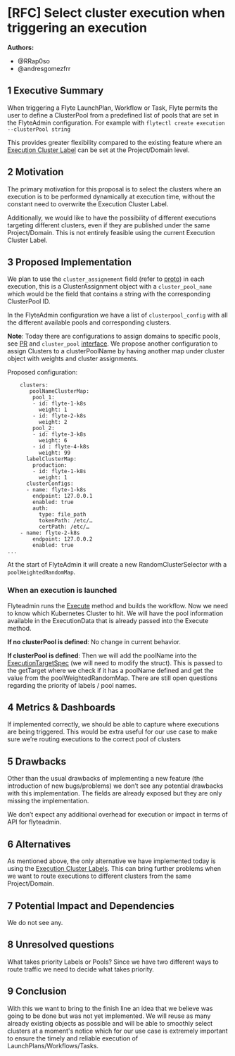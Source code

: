 # [RFC] Select cluster execution when triggering an execution

**Authors:**

- @RRap0so
- @andresgomezfrr

## 1 Executive Summary

When triggering a Flyte LaunchPlan, Workflow or Task, Flyte permits the user to define a ClusterPool from a predefined list of pools that are set in the FlyteAdmin configuration. For example with `flytectl create execution
--clusterPool string` 

This provides greater flexibility compared to the existing feature where an [Execution Cluster Label](https://docs.flyte.org/en/latest/deployment/deployment/multicluster.html#configure-execution-cluster-labels) can be set at the Project/Domain level.

## 2 Motivation

The primary motivation for this proposal is to select the clusters where an execution is to be performed dynamically at execution time, without the constant need to overwrite the Execution Cluster Label.

Additionally, we would like to have the possibility of different executions targeting different clusters, even if they are published under the same Project/Domain. This is not entirely feasible using the current Execution Cluster Label.


## 3 Proposed Implementation

We plan to use the `cluster_assignement` field (refer to [proto](https://github.com/flyteorg/flyte/blob/master/flyteidl/protos/flyteidl/admin/execution.proto#L312)) in each execution, this is a ClusterAssignment object with a `cluster_pool_name` which would be the field that contains a string with the corresponding ClusterPool ID.

In the FlyteAdmin configuration we have a list of `clusterpool_config` with all the different available pools and corresponding clusters.

**Note**: Today there are configurations to assign domains to specific pools, see [PR](https://github.com/flyteorg/flyte/pull/4208) and `cluster_pool` [interface](https://github.com/flyteorg/flyte/blob/962d45827646f106265630a0fb1d9ae74968bc32/flyteadmin/pkg/runtime/interfaces/cluster_pools.go). We propose another configuration to assign Clusters to a clusterPoolName by having another map under cluster object with weights and cluster assignments.

Proposed configuration:
```
    clusters:
       poolNameClusterMap:
        pool_1:
        - id: flyte-1-k8s
          weight: 1
        - id: flyte-2-k8s
	      weight: 2
        pool_2:
        - id: flyte-3-k8s
	      weight: 6
        - id : flyte-4-k8s
	      weight: 99
      labelClusterMap:
        production:
        - id: flyte-1-k8s
          weight: 1
      clusterConfigs:
      - name: flyte-1-k8s
        endpoint: 127.0.0.1
        enabled: true
        auth:
          type: file_path
          tokenPath: /etc/…
          certPath: /etc/…
    - name: flyte-2-k8s
        endpoint: 127.0.0.2
        enabled: true
...
```

At the start of FlyteAdmin it will create a new RandomClusterSelector with a `poolWeightedRandomMap`. 


### When an execution is launched

Flyteadmin runs the [Execute](https://github.com/flyteorg/flyte/blob/master/flyteadmin/pkg/workflowengine/impl/k8s_executor.go#L36) method and builds the workflow. Now we need to know which Kubernetes Cluster to hit. We will have the pool information available in the ExecutionData that is already passed into the Execute method. 

**If no clusterPool is defined**: No change in current behavior.

**If clusterPool is defined**: Then we will add the poolName into the [ExecutionTargetSpec](https://github.com/flyteorg/flyte/blob/master/flyteadmin/pkg/executioncluster/execution_target.go#L13-L20) (we will need to modify the struct). This is passed to the getTarget where we check if it has a poolName defined and get the value from the poolWeightedRandomMap. There are still open questions regarding the priority of labels / pool names.


## 4 Metrics & Dashboards

If implemented correctly, we should be able to capture where executions are being triggered. This would be extra useful for our use case to make sure we’re routing executions to the correct pool of clusters

## 5 Drawbacks

Other than the usual drawbacks of implementing a new feature (the introduction of new bugs/problems) we don’t see any potential drawbacks with this implementation. The fields are already exposed but they are only missing the implementation. 

We don’t expect any additional overhead for execution or impact in terms of API for flyteadmin.

## 6 Alternatives

As mentioned above, the only alternative we have implemented today is using the [Execution Cluster Labels](https://docs.flyte.org/en/latest/deployment/deployment/multicluster.html#configure-execution-cluster-labels). This can bring further problems when we want to route executions to different clusters from the same Project/Domain.

## 7 Potential Impact and Dependencies

We do not see any.


## 8 Unresolved questions

What takes priority Labels or Pools? 
Since we have two different ways to route traffic we need to decide what takes priority.

## 9 Conclusion

With this we want to bring to the finish line an idea that we believe was going to be done but was not yet implemented. We will reuse as many already existing objects as possible and will be able to smoothly select clusters at a moment's notice which for our use case is extremely important to ensure the timely and reliable execution of LaunchPlans/Workflows/Tasks.
